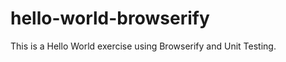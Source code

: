 hello-world-browserify
======================
This is a Hello World exercise using Browserify and Unit Testing.
